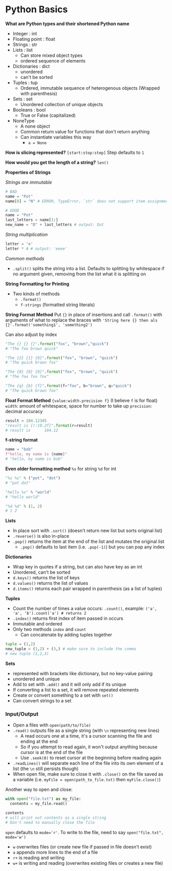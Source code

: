 # Python Basics

**What are Python types and their shortened Python name**
* Integer : int
* Floating point : float
* Strings : str
* Lists : list
  * Can store mixed object types
  * ordered sequence of elements
* Dictionaries : dict
  * unordered
  * can't be sorted
* Tuples : tup
  * Ordered, immutable sequence of heterogenous objects (Wrapped with parenthesis)
* Sets : set
  * Unordered collection of unique objects 
* Booleans : bool
  * True or False (capitalized)
* NoneType
  * A none object
  * Common return value for functions that don't return anything
  * Can instantiate variables this way
    * `a = None`


**How is slicing represented?**
`[start:stop:step]`
Step defaults to `1`

**How would you get the length of a string?**
`len()`

**Properties of Strings**

*Strings are immutable*
```python
# BAD
name = "Pot"
name[0] = "N" # ERROR, TypeError, `str` does not support item assignment`

# GOOD
name = "Pot"
last_letters = name[1:]
new_name = "D" + last_letters # output: Dot
```

*String multiplication*
```python
letter = 'e'
letter * 4 # output: 'eeee'
```

*Common methods*
* `.split()` splits the string into a list. Defaults to splitting by whitespace if no argument given, removing from the list what it is splitting on

**String Formatting for Printing**
* Two kinds of methods
  * `.format()`
  * `f-strings` (formatted string literals)

**String Format Method**
Put `{}` in place of insertions and call `.format()` with arguments of what to replace the braces with
`'String here {} then als {}'.format('something1', 'something2')`

Can also adjust by index
```python
"The {} {} {}".format("fox", "brown","quick")
# "The fox brown quick"

"The {2} {1} {0}".format("fox", "brown", "quick")
# "The quick brown fox"

"The {0} {0} {0}".format("fox", "brown", "quick")
# "The fox fox fox"

"The {q} {b} {f}".format(f="fox", b="brown", q="quick")
# "The quick brown fox"
```

**Float Format Method**
`{value:width.precision f}` (I believe `f` is for float)
`width`: amount of whitespace, space for number to take up 
`precision`: decimal accuracy

```python
result = 104.12345
"result is {r:10.2f}".format(r=result)
# result is      104.12 
```

**f-string format**
```python
name = "bob"
f"hello, my name is {name}"
# "hello, my name is bob"
```

**Even older formatting method**
`%s` for string
`%d` for int

```python
"%s %s" % ("pot", "dot")
# "pot dot"

"hello %s" % "world"
# "hello world"

"%d %d" % (1, 2)
# 1 2

```

**Lists**

* In place sort with `.sort()` (doesn't return new list but sorts original list)
* `.reverse()` is also in-place
* `.pop()` returns the item at the end of the list and mutates the original list
  * `.pop()` defaults to last item (i.e. `.pop(-1)`) but you can pop any index

**Dictionaries**

* Wrap key in quotes if a string, but can also have key as an int
* Unordered, can't be sorted 
* `d.keys()` returns the list of keys
* `d.values()` returns the list of values
* `d.items()` returns each pair wrapped in parenthesis (as a list of tuples)

**Tuples**
* Count the number of times a value occurs: `.count()`, example: `('a', 'a', 'b').count('a') # returns 2`
* `.index()` returns first index of item passed in occurs
* Immutable and ordered
* Only two methods `index` and `count`
  * Can concatenate by adding tuples together
```Python
tuple = (1,2)
new_tuple = (1,2) + (3,) # make sure to include the comma
# new tuple (1,2,3)
```

**Sets**
* represented with brackets like dictionary, but no key-value pairing
* unordered and unique
* Add to set with `.add()` and it will only add if its unique
* If converting a list to a set, it will remove repeated elements
* Create or convert something to a set with `set()`
* Can convert strings to a set


### Input/Output
* Open a files with `open(path/to/file)`
* `.read()` outputs file as a single string (with `\n` representing new lines)
  * A read occurs one at a time, it's a cursor scanning the file and ending at the end
  * So if you attempt to read again, it won't output anything because cursor is at the end of the file
  * Use `.seek(0)` to reset cursor at the beginning before reading again
* `.readLines()` will separate each line of the file into its own element of a list (the `\n` still persists though)
* When open file, make sure to close it with `.close()` on the file saved as a variable (i.e. `myFile = open(path_to_file.txt)` then `myFile.close()`)

Another way to open and close:
```Python
with open("file.txt") as my_file:
  contents = my_file.read()

contents
# will print out contents as a single string
# Don't need to manually close the file
```
`open` defaults to `mode='r'`. To write to the file, need to say `open("file.txt", mode='w')`
* `w` overwrites files (or create new file if passed in file doesn't exist)
* `a` appends more lines to the end of a file
* `r+` is reading and writing
* `w+` is writing and reading (overwrites existing files or creates a new file)
